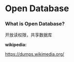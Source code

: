 Open Database
=============

### What is Open Database?


开放读权限，共享数据库


**wikipedia:**

<https://dumps.wikimedia.org/>

